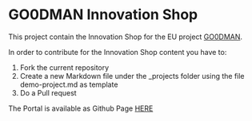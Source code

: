 # GO0DMAN Innovation Shop
This project contain the Innovation Shop for the EU project [GO0DMAN](http://go0dman-project.eu/).

In order to contribute for the Innovation Shop content you have to:
1) Fork the current repository
2) Create a new Markdown file under the _projects folder using the file demo-project.md as template
3) Do a Pull request

The Portal is available as   Github Page  [HERE](https://adoxx-org.github.io/GO0DMAN-Innovation-Shop/)
